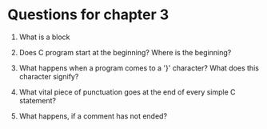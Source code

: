 # Questions for chapter 3

1. What is a block

2. Does C program start at the beginning? Where is the beginning?

3. What happens when a program comes to a '}' character? What does this character signify?

4. What vital piece of punctuation goes at the end of every simple C statement?

5. What happens, if a comment has not ended?
